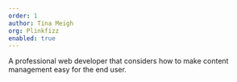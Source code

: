 ```yaml
---
order: 1
author: Tina Meigh
org: Plinkfizz
enabled: true
---
```

A professional web developer that considers how to make content management easy
for the end user.

